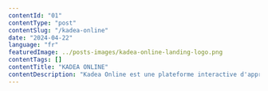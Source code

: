 ```yaml
---
contentId: "01"
contentType: "post"
contentSlug: "/kadea-online"
date: "2024-04-22"
language: "fr"
featuredImage: ../posts-images/kadea-online-landing-logo.png
contentTags: []
contentTitle: "KADEA ONLINE"
contentDescription: "Kadea Online est une plateforme interactive d'apprentissage en ligne pour les métiers du numérique. C'est l'un de mes projets préférés. J'ai développé et maintenu ce projet pour la société Kadea."
---
```

